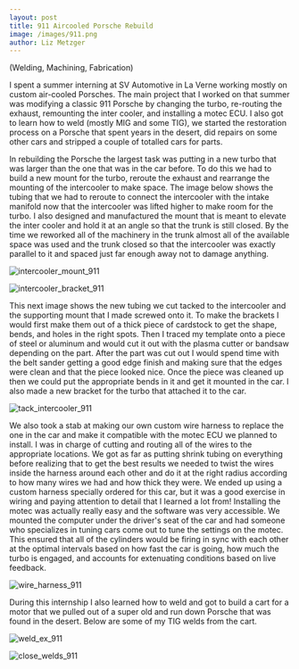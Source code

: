 ```yaml
---
layout: post
title: 911 Aircooled Porsche Rebuild
image: /images/911.png
author: Liz Metzger
---
```


(Welding, Machining, Fabrication)

I spent a summer interning at SV Automotive in La Verne working mostly on custom air-cooled Porsches. The main project that I worked on that summer was modifying a classic 911 Porsche by changing the turbo, re-routing the exhaust, remounting the inter cooler, and installing a motec ECU. I also got to learn how to weld (mostly MIG and some TIG), we started the restoration process on a Porsche that spent years in the desert, did repairs on some other cars and stripped a couple of totalled cars for parts.

In rebuilding the Porsche the largest task was putting in a new turbo that was larger than the one that was in the car before. To do this we had to build a new mount for the turbo, reroute the exhaust and rearrange the mounting of the intercooler to make space. The image below shows the tubing that we had to reroute to connect the intercooler with the intake manifold now that the intercooler was lifted higher to make room for the turbo. I also designed and manufactured the mount that is meant to elevate the inter cooler and hold it at an angle so that the trunk is still closed. By the time we reworked all of the machinery in the trunk almost all of the available space was used and the trunk closed so that the intercooler was exactly parallel to it and spaced just far enough away not to damage anything.


![intercooler_mount_911](https://user-images.githubusercontent.com/113066141/208264209-e47b0da3-5542-4bcc-8d79-5fab76f54e54.jpg)


![intercooler_bracket_911](https://user-images.githubusercontent.com/113066141/208279157-6fbbc285-705e-4d60-aede-3a9babf281ff.jpg)


This next image shows the new tubing we cut tacked to the intercooler and the supporting mount that I made screwed onto it. To make the brackets I would first make them out of a thick piece of cardstock to get the shape, bends, and holes in the right spots. Then I traced my template onto a piece of steel or aluminum and would cut it out with the plasma cutter or bandsaw depending on the part. After the part was cut out I would spend time with the belt sander getting a good edge finish and making sure that the edges were clean and that the piece looked nice. Once the piece was cleaned up then we could put the appropriate bends in it and get it mounted in the car. I also made a new bracket for the turbo that attached it to the car.


![tack_intercooler_911](https://user-images.githubusercontent.com/113066141/208264681-0887a51b-4c8b-49b3-bc06-2a0da053472e.jpg)


We also took a stab at making our own custom wire harness to replace the one in the car and make it compatible with the motec ECU we planned to install. I was in charge of cutting and routing all of the wires to the appropriate locations. We got as far as putting shrink tubing on everything before realizing that to get the best results we needed to twist the wires inside the harness around each other and do it at the right radius according to how many wires we had and how thick they were. We ended up using a custom harness specially ordered for this car, but it was a good exercise in wiring and paying attention to detail that I learned a lot from! Installing the motec was actually really easy and the software was very accessible. We mounted the computer under the driver's seat of the car and had someone who specializes in tuning cars come out to tune the settings on the motec. This ensured that all of the cylinders would be firing in sync with each other at the optimal intervals based on how fast the car is going, how much the turbo is engaged, and accounts for extenuating conditions based on live feedback.


![wire_harness_911](https://user-images.githubusercontent.com/113066141/208265249-34ca4d65-48d5-4d42-ad2e-f52e4c524e02.jpg)


During this internship I also learned how to weld and got to build a cart for a motor that we pulled out of a super old and run down Porsche that was found in the desert. Below are some of my TIG welds from the cart.


![weld_ex_911](https://user-images.githubusercontent.com/113066141/208265388-0a4ef070-05f4-4970-ad74-5f7f8bfc9469.jpg)


![close_welds_911](https://user-images.githubusercontent.com/113066141/208265391-78e085a6-f930-4bd9-b7db-aa0db1e4a82f.jpg)
